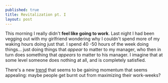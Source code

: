 ```yaml
---
published: true
title: Revitalization pt. I
layout: post
---
```

This morning I really didn't <b>feel like going to work</b>. Last night I had been vegging out with my girlfriend wondering why I couldn't spend more of my waking hours doing just that. I spend 40 -50 hours of the week doing things... just doing things that <i>appear</i> to matter to my manager, who then in turn does something that <i>appears</i> to matter to his manager.  I imagine that at some level someone does nothing at all, and is completely satisfied. 

There's a new <a href="http://www.inc.com/the-build-network/why-paid-sabbaticals-are-good-for-employees-and-employers.html">trend</a> that seems to be gaining momentum that seems appealing: maybe people get burnt out from maximizing their work-weeks? 